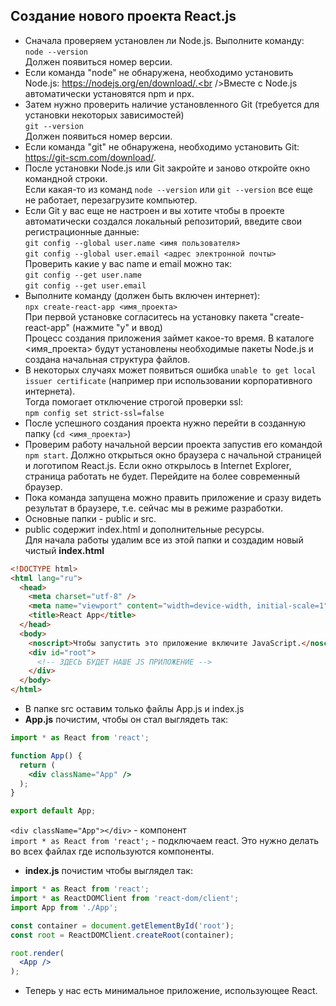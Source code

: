 ## Создание нового проекта React.js
* Сначала проверяем установлен ли Node.js. Выполните команду:<br />`node --version`<br>Должен появиться номер версии.
* Если команда "node" не обнаружена, необходимо установить Node.js: https://nodejs.org/en/download/.<br />Вместе с Node.js автоматически установятся npm и npx.
* Затем нужно проверить наличие установленного Git (требуется для установки некоторых зависимостей)<br />`git --version`<br>Должен появиться номер версии.
* Если команда "git" не обнаружена, необходимо установить Git:<br />https://git-scm.com/download/.
* После установки Node.js или Git закройте и заново откройте окно командной строки.<br />Если какая-то из команд `node --version` или `git --version` все еще не работает, перезагрузите компьютер.
* Если Git у вас еще не настроен и вы хотите чтобы в проекте автоматически создался локальный репозиторий, введите свои регистрационные данные:<br />`git config --global user.name <имя пользователя>`<br />`git config --global user.email <адрес электронной почты>`<br />Проверить какие у вас name и email можно так:<br />`git config --get user.name`<br />`git config --get user.email`
* Выполните команду (должен быть включен интернет):<br>`npx create-react-app <имя_проекта>`<br />При первой установке согласитесь на установку пакета "create-react-app" (нажмите "y" и ввод)<br />Процесс создания приложения займет какое-то время. В каталоге <имя_проекта> будут установлены необходимые пакеты Node.js и создана начальная структура файлов.
* В некоторых случаях может появиться ошибка `unable to get local issuer certificate` (например при использовании корпоративного интернета).<br />Тогда помогает отключение строгой проверки ssl:<br />`npm config set strict-ssl=false`
* После успешного создания проекта нужно перейти в созданную папку (`cd <имя_проекта>`)
* Проверим работу начальной версии проекта запустив его командой `npm start`. Должно открыться окно браузера с начальной страницей и логотипом React.js. Если окно открылось в Internet Explorer, страница работать не будет. Перейдите на более современный браузер.
* Пока команда запущена можно править приложение и сразу видеть результат в браузере, т.е. сейчас мы в режиме разработки.
* Основные папки - public и src.
* public содержит index.html и дополнительные ресурсы.<br>Для начала работы удалим все из этой папки и создадим новый чистый **index.html**

```html
<!DOCTYPE html>
<html lang="ru">
  <head>
    <meta charset="utf-8" />
    <meta name="viewport" content="width=device-width, initial-scale=1" />
    <title>React App</title>
  </head>
  <body>
    <noscript>Чтобы запустить это приложение включите JavaScript.</noscript>
    <div id="root">
      <!-- ЗДЕСЬ БУДЕТ НАШЕ JS ПРИЛОЖЕНИЕ -->
    </div>
  </body>
</html>
```

* В папке src оставим только файлы App.js и index.js
* **App.js** почистим, чтобы он стал выглядеть так:

```jsx
import * as React from 'react';

function App() {
  return (
    <div className="App" />
  );
}

export default App;
```

`<div className="App"></div>` - компонент<br>`import * as React from 'react';` - подключаем react. Это нужно делать во всех файлах где используются компоненты.

* **index.js** почистим чтобы выглядел так:

```jsx
import * as React from 'react';
import * as ReactDOMClient from 'react-dom/client';
import App from './App';

const container = document.getElementById('root');
const root = ReactDOMClient.createRoot(container);

root.render(
  <App />
);
```

* Теперь у нас есть минимальное приложение, использующее React.
